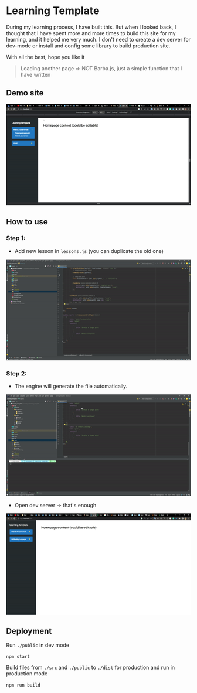 # Learning Template

During my learning process, I have built this. But when I looked back, I thought that I have spent more and more times
to build this site for my learning, and it helped me very much. I don't need to create a dev server for dev-mode or
install and config some library to build production site.

With all the best, hope you like it

> Loading another page => NOT Barba.js, just a simple function that I have written

## Demo site

![Demo site](./shared/ezgif-2-456b57770b.gif)

## How to use

### Step 1:

- Add new lesson in `lessons.js` (you can duplicate the old one)

![Step 1](./shared/ezgif-1-a5d377d49b.gif)

### Step 2:

- The engine will generate the file automatically.
  
![Step 2](./shared/ezgif-1-11ff4f86ec.gif)

- Open dev server -> that's enough

![Step 2](./shared/ezgif-5-94d2b33b8f.gif)

## Deployment

Run `./public` in dev mode

```shell
npm start
```

Build files from `./src` and `./public` to `./dist` for production and run in production mode

```shell
npm run build
```
